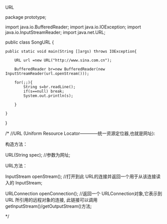URL

package prototype;

import java.io.BufferedReader;
import java.io.IOException;
import java.io.InputStreamReader;
import java.net.URL;

public class SongURL {

	public static void main(String []args) throws IOException{
		
		URL url =new URL("http://www.sina.com.cn");
		
		BufferedReader br=new BufferedReader(new InputStreamReader(url.openStream()));
		
		for(;;){
			String s=br.readLine();
			if(s==null) break;
			System.out.println(s);
			
		}
		
	}
	
}


/*
//URL (Uniform Resource Locator————统一资源定位器,也就是网址):

构造方法：

URL(String spec); //参数为网址;

URL方法：

InputStream openStream();  //打开到此 URL的连接并返回一个用于从该连接读入的 InputStream;

 URLConnection openConnection(); //返回一个 URLConnection对象,它表示到 URL 所引用的远程对象的连接,
 此链接可以调用getInputStream()/getOutputStream()方法;
           

*/
